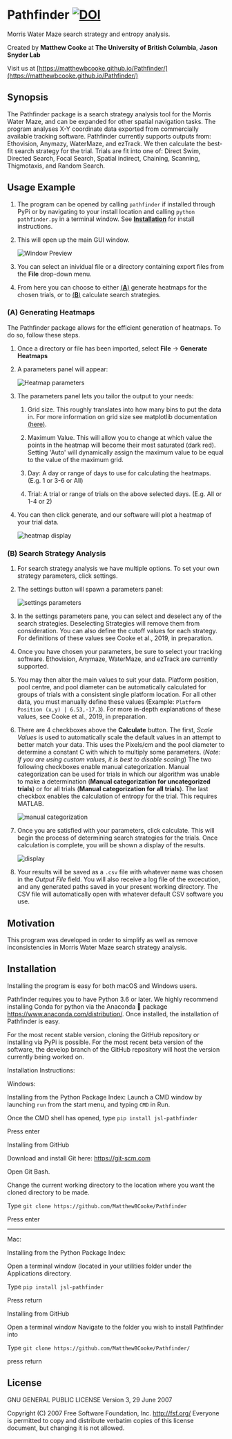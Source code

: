 # Pathfinder    [![DOI](https://zenodo.org/badge/188258387.svg)](https://zenodo.org/badge/latestdoi/188258387)

Morris Water Maze search strategy and entropy analysis.

Created by **Matthew Cooke** at **The University of British Columbia**, **Jason Snyder Lab**

Visit us at [https://matthewbcooke.github.io/Pathfinder/](https://matthewbcooke.github.io/Pathfinder/)

## Synopsis

The Pathfinder package is a search strategy analysis tool for the Morris Water Maze, and can be expanded for other spatial navigation tasks. The program analyses X-Y coordinate data exported from commercially available tracking software. Pathfinder currently supports outputs from: Ethovision, Anymazy, WaterMaze, and ezTrack. We then calculate the best-fit search strategy for the trial. Trials are fit into one of: Direct Swim, Directed Search, Focal Search, Spatial indirect, Chaining, Scanning, Thigmotaxis, and Random Search.

## Usage Example

1. The program can be opened by calling `pathfinder` if installed through PyPi or by navigating to your install location and calling `python pathfinder.py` in a terminal window. See [**Installation**](https://github.com/MatthewBCooke/Pathfinder/wiki/Installation) for install instructions.

2. This will open up the main GUI window.

    ![Window Preview](http://snyderlab.com/pathfinder/main.jpg)

3. You can select an inividual file or a directory containing export files from the **File** drop-down menu.

4. From here you can choose to either [(**A**)](https://github.com/MatthewBCooke/Pathfinder/blob/master/README.md#a-generating-heatmaps) generate heatmaps for the chosen trials, or to [(**B**)](https://github.com/MatthewBCooke/Pathfinder/blob/master/README.md#b-search-strategy-analysis) calculate search strategies.

### (A) Generating Heatmaps

The Pathfinder package allows for the efficient generation of heatmaps. To do so, follow these steps.

1. Once a directory or file has been imported, select **File** -> **Generate Heatmaps**

2. A parameters panel will appear:

    ![Heatmap parameters](http://snyderlab.com/pathfinder/heatmapparams.jpg)

3. The parameters panel lets you tailor the output to your needs:

    1. Grid size. This roughly translates into how many bins to put the data in. For more information on grid size see matplotlib documentation [(here)](http://matplotlib.org/devdocs/api/_as_gen/matplotlib.axes.Axes.hexbin.html).

    2. Maximum Value. This will allow you to change at which value the points in the heatmap will become their most saturated (dark red). Setting 'Auto' will dynamically assign the maximum value to be equal to the value of the maximum grid.


    3. Day: A day or range of days to use for calculating the heatmaps. (E.g. 1 or 3-6 or All)

    4. Trial: A trial or range of trials on the above selected days. (E.g. All or 1-4 or 2)

4. You can then click generate, and our software will plot a heatmap of your trial data.

    ![heatmap display](http://snyderlab.com/pathfinder/heatmap.jpg)

### (B) Search Strategy Analysis

1. For search strategy analysis we have multiple options. To set your own strategy parameters, click settings.

2. The settings button will spawn a parameters panel:

    ![settings parameters](http://snyderlab.com/pathfinder/settings.jpg)


3. In the settings parameters pane, you can select and deselect any of the search strategies. Deselecting Strategies will remove them from consideration. You can also define the cutoff values for each strategy. For definitions of these values see Cooke et al., 2019, in preparation.

4. Once you have chosen your parameters, be sure to select your tracking software. Ethovision, Anymaze, WaterMaze, and ezTrack are currently supported. 

5. You may then alter the main values to suit your data. Platform position, pool centre, and pool diameter can be automatically calculated for groups of trials with a consistent single platform location. For all other data, you must manually define these values (Example: `Platform Position (x,y) | 6.53,-17.3`). For more in-depth explanations of these values, see Cooke et al., 2019, in preparation.

6. There are 4 checkboxes above the **Calculate** button. The first, *Scale Values* is used to automatically scale the default values in an attempt to better match your data. This uses the Pixels/cm and the pool diameter to determine a constant C with which to multiply some parameters. (*Note: If you are using custom values, it is best to disable scaling*) The two following checkboxes enable manual categorization. Manual categorization can be used for trials in which our algorithm was unable to make a determination (**Manual categorization for uncategorized trials**) or for all trials (**Manual categorization for all trials**). The last checkbox enables the calculation of entropy for the trial. This requires MATLAB.

    ![manual categorization](http://snyderlab.com/pathfinder/manual.jpg)


7. Once you are satisfied with your parameters, click calculate. This will begin the process of determining search strategies for the trials. Once calculation is complete, you will be shown a display of the results.

    ![display](http://snyderlab.com/pathfinder/output.jpg)


8. Your results will be saved as a `.csv` file with whatever name was chosen in the *Output File* field. You will also receive a log file of the excecution, and any generated paths saved in your present working directory. The CSV file will automatically open with whatever default CSV software you use.


## Motivation

This program was developed in order to simplify as well as remove inconsistencies in Morris Water Maze search strategy analysis. 

## Installation

Installing the program is easy for both macOS and Windows users.

Pathfinder requires you to have Python 3.6 or later. We highly recommend installing Conda for python via the Anaconda 🐍 package https://www.anaconda.com/distribution/. Once installed, the installation of Pathfinder is easy.

For the most recent stable version, cloning the GitHub repository or installing via PyPi is possible. For the most recent beta version of the software, the develop branch of the GitHub repository will host the version currently being worked on.

Installation Instructions:

Windows:

Installing from the Python Package Index:
Launch a CMD window by launching `run` from the start menu, and typing `CMD` in Run.

Once the CMD shell has opened, type `pip install jsl-pathfinder`

Press enter

Installing from GitHub

Download and install Git here: https://git-scm.com

Open Git Bash.

Change the current working directory to the location where you want the cloned directory to be made.

Type `git clone https://github.com/MatthewBCooke/Pathfinder`

Press enter

***

Mac:

Installing from the Python Package Index:

Open a terminal window (located in your utilities folder under the Applications directory.

Type `pip install jsl-pathfinder`

Press return

Installing from GitHub

Open a terminal window Navigate to the folder you wish to install Pathfinder into

Type `git clone https://github.com/MatthewBCooke/Pathfinder/`

press return


## License

GNU GENERAL PUBLIC LICENSE
                       Version 3, 29 June 2007

 Copyright (C) 2007 Free Software Foundation, Inc. <http://fsf.org/>
 Everyone is permitted to copy and distribute verbatim copies
 of this license document, but changing it is not allowed.
